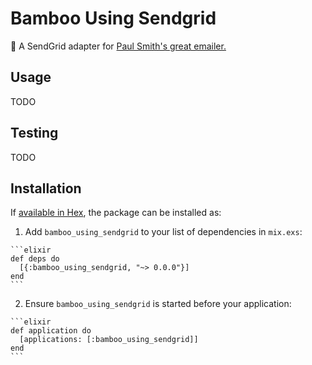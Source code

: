 # Bamboo Using Sendgrid

:bamboo: A SendGrid adapter for [Paul Smith's great emailer.](https://github.com/paulcsmith/bamboo)

## Usage

TODO

## Testing

TODO

## Installation

If [available in Hex](https://hex.pm/docs/publish), the package can be installed as:

  1. Add `bamboo_using_sendgrid` to your list of dependencies in `mix.exs`:

    ```elixir
    def deps do
      [{:bamboo_using_sendgrid, "~> 0.0.0"}]
    end
    ```

  2. Ensure `bamboo_using_sendgrid` is started before your application:

    ```elixir
    def application do
      [applications: [:bamboo_using_sendgrid]]
    end
    ```
